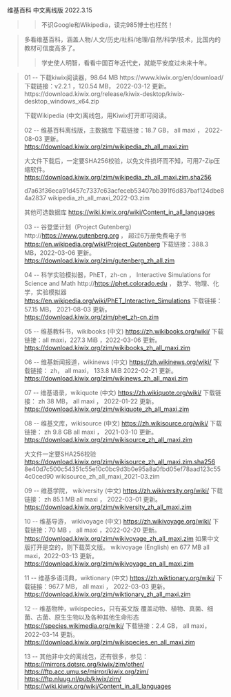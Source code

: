 维基百科  中文离线版 2022.3.15
>> 不识Google和Wikipedia，读完985博士也枉然！

> 多看维基百科，涵盖人物/人文/历史/社科/地理/自然/科学/技术，比国内的教材可信度高多了。
>> 学史使人明智，看看中国百年近代史，就能平安度过未来十年。

 <blockquote>
01 -- 下载kiwix阅读器，98.64 MB
https://www.kiwix.org/en/download/
下载链接：v2.2.1 ，120.54 MB， 2022-03-12 更新。
https://download.kiwix.org/release/kiwix-desktop/kiwix-desktop_windows_x64.zip

下载Wikipedia (中文)离线包，用Kiwix打开即可阅读。


02 -- 维基百科离线版，主数据库
下载链接：18.7 GB， 	all maxi ， 2022-08-03 更新。
https://download.kiwix.org/zim/wikipedia_zh_all_maxi.zim


大文件下载后，一定要SHA256校验，以免文件损坏而不知，可用7-Zip压缩软件。
https://download.kiwix.org/zim/wikipedia_zh_all_maxi.zim.sha256

d7a63f36eca91d457c7337c63acfeceb53407bb391f6d837baf124dbe84a2837  wikipedia_zh_all_maxi_2022-03.zim



其他可选数据库
https://wiki.kiwix.org/wiki/Content_in_all_languages

03 -- 谷登堡计划（Project Gutenberg）
http://https://www.gutenberg.org  ， 超过6万册免费电子书
https://en.wikipedia.org/wiki/Project_Gutenberg
下载链接：388.3 MB，2022-03-06 更新。
https://download.kiwix.org/zim/gutenberg_zh_all.zim

04 -- 科学实验模拟器，PhET，zh-cn ， Interactive Simulations for Science and Math
http://https://phet.colorado.edu ， 数学、物理、化学，实验模拟器
https://en.wikipedia.org/wiki/PhET_Interactive_Simulations
下载链接： 57.15 MB， 2021-08-03 更新。
https://download.kiwix.org/zim/phet_zh-cn.zim


05 -- 维基教科书，wikibooks (中文)
https://zh.wikibooks.org/wiki/
下载链接：all maxi，227.3 MiB ，2022-03-06 更新。
https://download.kiwix.org/zim/wikibooks_zh_all_maxi.zim


06 -- 维基新闻报道，wikinews (中文)
https://zh.wikinews.org/wiki/
下载链接： zh， all maxi， 133.8 MiB	2022-02-21 更新。
https://download.kiwix.org/zim/wikinews_zh_all_maxi.zim


07 -- 维基语录，wikiquote (中文)
https://zh.wikiquote.org/wiki/
下载链接：	zh 	38 MB， all maxi  ， 2022-01-22 更新。
https://download.kiwix.org/zim/wikiquote_zh_all_maxi.zim


08 -- 维基文库，wikisource (中文)
https://zh.wikisource.org/wiki/
下载链接：	zh 	9.8 GB 	all maxi ， 2021-03-10 更新。
https://download.kiwix.org/zim/wikisource_zh_all_maxi.zim

大文件一定要SHA256校验
https://download.kiwix.org/zim/wikisource_zh_all_maxi.zim.sha256
8e40d7c500c54351c55e10c0bc9d3b0e95a8a0fbd05ef78aad123c554c0ced90  wikisource_zh_all_maxi_2021-03.zim


09 -- 维基学院， wikiversity (中文)
https://zh.wikiversity.org/wiki/
下载链接：	zh 	85.1 MB 	all maxi ， 2022-03-01 更新。
https://download.kiwix.org/zim/wikiversity_zh_all_maxi.zim


10 -- 维基导游， wikivoyage (中文)
https://zh.wikivoyage.org/wiki/
下载链接：70 MB ， all maxi ，2022-02-20 更新。
https://download.kiwix.org/zim/wikivoyage_zh_all_maxi.zim
如果中文版打开是空的，则下载英文版。
wikivoyage (English) 	en 	677 MB 		all maxi，2022-03-13  更新。
https://download.kiwix.org/zim/wikivoyage_en_all_maxi.zim


11 -- 维基多语词典，wiktionary (中文)
https://zh.wiktionary.org/wiki/
下载链接：967.7 MB， all maxi ， 2022-03-03 更新。
https://download.kiwix.org/zim/wiktionary_zh_all_maxi.zim


12 -- 维基物种，wikispecies，只有英文版
覆盖动物、植物、真菌、细菌、古菌、原生生物以及各种其他生命形态
https://species.wikimedia.org/wiki/
下载链接：2.4 GB， 	all maxi，2022-03-14 更新。
https://download.kiwix.org/zim/wikispecies_en_all_maxi.zim


13 -- 其他非中文的离线包，还有很多，参见：
https://mirrors.dotsrc.org/kiwix/zim/other/
https://ftp.acc.umu.se/mirror/kiwix.org/zim/
https://ftp.nluug.nl/pub/kiwix/zim/
https://wiki.kiwix.org/wiki/Content_in_all_languages
 </blockquote>
